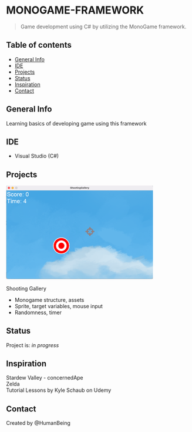 # MONOGAME-FRAMEWORK
> Game development using C# by utilizing the MonoGame framework. 

## Table of contents
* [General Info](#general-info)
* [IDE](#ide)
* [Projects](#projects)
* [Status](#status)
* [Inspiration](#inspiration)
* [Contact](#contact)

## General Info
Learning basics of developing game using this framework

 ## IDE
* Visual Studio (C#)

## Projects
<img src="https://github.com/NothinBetterToDo/Monogame_GameProgramming/blob/main/ShootingGallery/Screen%20Shot%202021-05-08%20at%209.34.21%20PM.png " width="400" />
<br/>

Shooting Gallery
* Monogame structure, assets 
* Sprite, target variables, mouse input
* Randomness, timer <br/>



## Status
Project is: _in progress_

## Inspiration
Stardew Valley - concernedApe </br>
Zelda </br>
Tutorial Lessons by Kyle Schaub on Udemy </br>

## Contact
Created by @HumanBeing
